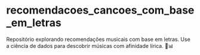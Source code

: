 # recomendacoes_cancoes_com_base_em_letras
Repositório explorando recomendações musicais com base em letras. Use a ciência de dados para descobrir músicas com afinidade lírica. 🎵📊
